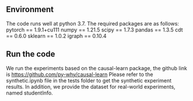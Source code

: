 ## Environment
The code runs well at python 3.7. The required packages are as follows:
pytorch == 1.9.1+cu111
numpy == 1.21.5
scipy == 1.7.3
pandas == 1.3.5
cdt == 0.6.0
sklearn == 1.0.2
igraph == 0.10.4

## Run the code
We run the experiments based on the causal-learn package, the github link is https://github.com/py-why/causal-learn
Please refer to the synthetic.ipynb file in the tests folder to get the synthetic experiment results. In addition, we provide the dataset for real-world experiments, named studentInfo.
